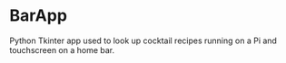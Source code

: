 # BarApp
Python Tkinter app used to look up cocktail recipes running on a Pi and touchscreen on a home bar.

